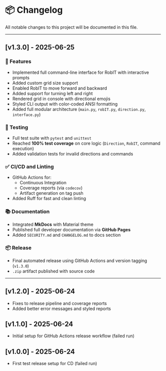 # 📦 Changelog

All notable changes to this project will be documented in this file.

---

## [v1.3.0] - 2025-06-25

### 🚀 Features
- Implemented full command-line interface for RobIT with interactive prompts
- Added custom grid size support
- Enabled RobIT to move forward and backward
- Added support for turning left and right
- Rendered grid in console with directional emojis
- Styled CLI output with color-coded ANSI formatting
- Added full modular architecture (`main.py`, `robIT.py`, `direction.py`, `interface.py`)

### 🧪 Testing
- Full test suite with `pytest` and `unittest`
- Reached **100% test coverage** on core logic (`Direction`, `RobIT`, command execution)
- Added validation tests for invalid directions and commands

### ✅ CI/CD and Linting
- GitHub Actions for:
  - Continuous Integration
  - Coverage reports (via `codecov`)
  - Artifact generation on tag push
- Added Ruff for fast and clean linting

### 📚 Documentation
- Integrated **MkDocs** with Material theme
- Published full developer documentation via **GitHub Pages**
- Added `SECURITY.md` and `CHANGELOG.md` to docs section

### 📦 Release
- Final automated release using GitHub Actions and version tagging (`v1.3.0`)
- `.zip` artifact published with source code

---

## [v1.2.0] - 2025-06-24
- Fixes to release pipeline and coverage reports
- Added better error messages and styled reports

## [v1.1.0] - 2025-06-24
- Initial setup for GitHub Actions release workflow (failed run)

## [v1.0.0] - 2025-06-24
- First test release setup for CD (failed run)
